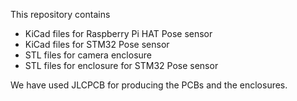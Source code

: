 This repository contains 

- KiCad files for Raspberry Pi HAT Pose sensor
- KiCad files for STM32 Pose sensor
- STL files for camera enclosure
- STL files for enclosure for STM32 Pose sensor

We have used JLCPCB for producing the PCBs and the enclosures.
